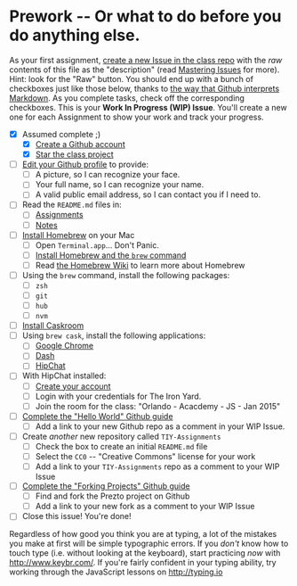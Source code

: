 # Prework -- Or what to do before you do anything else.

As your first assignment, [create a new Issue in the class repo](https://github.com/TheIronYard--Orlando/FEE--2015--SPRING/issues/new) with the _raw_ contents of this file as the "description" (read [Mastering Issues](https://guides.github.com/features/issues/) for more).  Hint: look for the "Raw" button. You should end up with a bunch of checkboxes just like those below, thanks to [the way that Github interprets Markdown](https://guides.github.com/features/mastering-markdown/). As you complete tasks, check off the corresponding checkboxes. This is your **Work In Progress (WIP) Issue**. You'll create a new one for each Assignment to show your work and track your progress.

* [X] Assumed complete ;)
    * [X] [Create a Github account](https://github.com/signup)
    * [X] [Star the class project](https://github.com/TheIronYard--Orlando/FEE--2015--SPRING)
* [ ] [Edit your Github profile](https://github.com/settings/profile) to provide:
    * [ ] A picture, so I can recognize your face.
    * [ ] Your full name, so I can recognize your name.
    * [ ] A valid public email address, so I can contact you if I need to.
* [ ] Read the `README.md` files in:
    * [ ] [Assignments](https://github.com/TheIronYard--Orlando/FEE--2015--SPRING/tree/master/Assignments)
    * [ ] [Notes](https://github.com/TheIronYard--Orlando/FEE--2015--SPRING/tree/master/Notes)
* [ ] [Install Homebrew](http://brew.sh) on your Mac
    * [ ] Open `Terminal.app`... Don't Panic.
    * [ ] [Install Homebrew and the `brew` command](http://brew.sh/#install)
    * [ ] Read [the Homebrew Wiki](https://github.com/Homebrew/homebrew/tree/master/share/doc/homebrew#readme) to learn more about Homebrew
* [ ] Using the `brew` command, install the following packages:
    * [ ] `zsh`
    * [ ] `git`
    * [ ] `hub`
    * [ ] `nvm`
* [ ] [Install Caskroom](http://caskroom.io)
* [ ] Using `brew cask`, install the following applications:
    * [ ] [Google Chrome](http://google.com/chrome)
    * [ ] [Dash](http://kapeli.com/dash)
    * [ ] [HipChat](http://www.hipchat.com)
* [ ] With HipChat installed:
    * [ ] [Create your account](https://www.hipchat.com/invite/31349/a142a6025f7a427bd4813063bea8b0d1)
    * [ ] Login with your credentials for The Iron Yard.
    * [ ] Join the room for the class: "Orlando - Acacdemy - JS - Jan 2015"
* [ ] [Complete the "Hello World" Github guide](https://guides.github.com/activities/hello-world/)
    * [ ] Add a link to your new Github repo as a comment in your WIP Issue.
* [ ] Create _another_ new repository called `TIY-Assignments`
    * [ ] Check the box to create an initial `README.md` file
    * [ ] Select the `CC0` -- "Creative Commons" license for your work
    * [ ] Add a link to your `TIY-Assignments` repo as a comment to your WIP Issue
* [ ] [Complete the "Forking Projects" Github guide](https://guides.github.com/activities/forking/)
    * [ ] Find and fork the Prezto project on Github
    * [ ] Add a link to your new fork as a comment to your WIP Issue
* [ ] Close this issue! You're done!

Regardless of how good you think you are at typing, a lot of the mistakes you make at first will be simple typographic errors. If you _don't_ know how to touch type (i.e. without looking at the keyboard), start practicing _now_ with http://www.keybr.com/. If you're fairly confident in your typing ability, try working through the JavaScript lessons on http://typing.io


